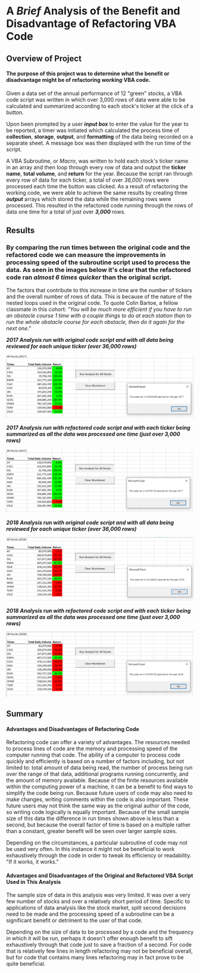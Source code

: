# A ***Brief*** Analysis of the Benefit and Disadvantage of Refactoring VBA Code

## Overview of Project
#### The purpose of this project was to determine what the benefit or disadvantage might be of refactoring ***working*** VBA code.  
Given a data set of the annual performance of 12 "green" stocks, a VBA code script was written in which over 3,000 rows of data were able to be calculated and summarized according to each stock's ticker at the click of a button.  

Upon been prompted by a user ***input box*** to enter the value for the year to be reported, a timer was initiated which calculated the process time of **collection**, **storage**, **output**, and **formatting** of the data being recorded on a separate sheet.  A message box was then displayed with the run time of the script.

A VBA Subroutine, or *Macro*, was written to hold each stock's ticker name in an array and then loop through every row of data and output the **ticker name**, **total volume**, and **return** for the year.  Because the script ran through every row of data for each ticker, a total of over *36,000* rows were processed each time the button was clicked.  As a result of refactoring the working code, we were able to achieve the same results by creating three ***output*** arrays which stored the data while the remaining rows were processed.  This resulted in the refactored code running through the rows of data one time for a total of just over ***3,000*** rows.

## Results

### By comparing the run times between the original code and the refactored code we can measure the improvements in processing speed of the subroutine script used to process the data.  As seen in the images below it's clear that the refactored code ran ***almost 6 times quicker*** than the original script. 

The factors that contribute to this increase in time are the number of tickers and the overall number of rows of data.  This is because of the nature of the nested loops used in the original code.  To quote Colin Bartoe, a fellow classmate in this cohort:  *"You will be much more efficient if you have to run an obstacle course 1 time with a couple things to do at each station than to run the whole obstacle course for each obstacle, then do it again for the next one."*


***2017 Analysis run with original code script and with all data being reviewed for each unique ticker (over 36,000 rows)***

![2017_analysis.png](https://github.com/frostbrosracing/stock-analysis/blob/main/Resources/2017_analysis.PNG)


***2017 Analysis run with refactored code script and with each ticker being summarized as all the data was processed one time (just over 3,000 rows)***

![VBA_Challenge_2017.png](https://github.com/frostbrosracing/stock-analysis/blob/main/Resources/VBA_Challenge_2017.PNG)


***2018 Analysis run with original code script and with all data being reviewed for each unique ticker (over 36,000 rows)***

![2018_analysis.png](https://github.com/frostbrosracing/stock-analysis/blob/main/Resources/2018_analysis.PNG)


***2018 Analysis run with refactored code script and with each ticker being summarized as all the data was processed one time (just over 3,000 rows)***

![VBA_Challenge_2018.png](https://github.com/frostbrosracing/stock-analysis/blob/main/Resources/VBA_Challenge_2018.PNG)

## Summary


#### Advantages and Disadvantages of Refactoring Code
Refactoring code can offer a variety of advantages.  The resources needed to process lines of code are the memory and processing speed of the computer running that code.  The ability of a computer to process code quickly and efficiently is based on a number of factors including, but not limited to:  total amount of data being read, the number of process being run over the range of that data, additional programs running concurrently, and the amount of memory available.  Because of the finite resources available within the computing power of a machine, it can be a benefit to find ways to simplify the code being run.  Because future users of code may also need to make changes, writing comments within the code is also important.  These future users may not think the same way as the original author of the code, so writing code logically is equally important.  Because of the small sample size of this data the difference in run times shown above is less than a second, but because the overall factor of time is based on a multiple rather than a constant, greater benefit will be seen over larger sample sizes. 

Depending on the circumstances, a particular subroutine of code may not be used very often.  In this instance it might not be beneficial to work exhaustively through the code in order to tweak its efficiency or readability.  "If it works, it works."  

#### Advantages and Disadvantages of the Original and Refactored VBA Script Used in This Analysis
The sample size of data in this analysis was very limited.  It was over a very few number of stocks and over a relatively short period of time.  Specific to applications of data analysis like the stock market, split second decisions need to be made and the processing speed of a subroutine can be a significant benefit or detriment to the user of that code.

Depending on the size of data to be processed by a code and the frequency in which it will be run, perhaps it doesn't offer enough benefit to sift exhaustively through that code just to save a fraction of a second.  For code that is relatively few lines in length refactoring may not be beneficial overall, but for code that contains many lines refactoring may in fact prove to be quite beneficial.






